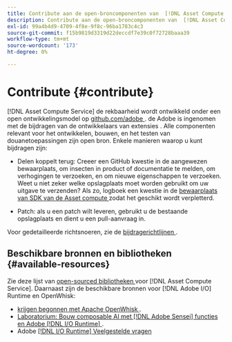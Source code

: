```yaml
---
title: Contribute aan de open-broncomponenten van  [!DNL Asset Compute Service]
description: Contribute aan de open-broncomponenten van  [!DNL Asset Compute Service].
exl-id: 99a4b4d9-4709-4f8e-9f8c-96ba1783c4c3
source-git-commit: f15b9819d3319d22deccdf7e39c0f72728baaa39
workflow-type: tm+mt
source-wordcount: '173'
ht-degree: 0%

---
```


# Contribute {#contribute}

[!DNL Asset Compute Service] de rekbaarheid wordt ontwikkeld onder een open ontwikkelingsmodel op [ github.com/adobe ](https://github.com/adobe). de Adobe is ingenomen met de bijdragen van de ontwikkelaars van extensies . Alle componenten relevant voor het ontwikkelen, bouwen, en het testen van douanetoepassingen zijn open bron. Enkele manieren waarop u kunt bijdragen zijn:

* Delen koppelt terug: Creeer een GitHub kwestie in de aangewezen bewaarplaats, om insecten in product of documentatie te melden, om verhogingen te verzoeken, en om nieuwe eigenschappen te verzoeken. Weet u niet zeker welke opslagplaats moet worden gebruikt om uw uitgave te verzenden? Als zo, logboek een kwestie in de [ bewaarplaats van SDK van de Asset compute ](https://github.com/adobe/asset-compute-sdk) zodat het geschikt wordt verpletterd.

* Patch: als u een patch wilt leveren, gebruikt u de bestaande opslagplaats en dient u een pull-aanvraag in.

Voor gedetailleerde richtsnoeren, zie de [ bijdragerichtlijnen ](https://github.com/adobe/asset-compute-sdk/blob/master/.github/CONTRIBUTING.md).

## Beschikbare bronnen en bibliotheken {#available-resources}

Zie deze lijst van [ open-sourced bibliotheken ](https://github.com/adobe/asset-compute-sdk#available-resources-and-libraries) voor [!DNL Asset Compute Service]. Daarnaast zijn de beschikbare bronnen voor [!DNL Adobe I/O] Runtime en OpenWhisk:

* [ krijgen begonnen met Apache OpenWhisk ](https://github.com/apache/openwhisk/tree/master/docs#getting-started-with-openwhisk).
* [ Laboratorium: Bouw composable AI met  [!DNL Adobe Sensei]  functies en Adobe [!DNL I/O Runtime] ](https://opensource.adobe.com/adobe-sensei-ai-functions/index.html).
* Adobe [[!DNL I/O Runtime]  Veelgestelde vragen ](https://developer.adobe.com/runtime/docs/support/faq/)

<!-- **TBD** for post-release:
* Link to Adobe Developer App Builder open-source components.
* Issues in `aio` can be reported in Adobe Developer App Builder repos.
* Issues in asset-compute-sdk or devtool goes into the relevant repos from Nui.
-->
